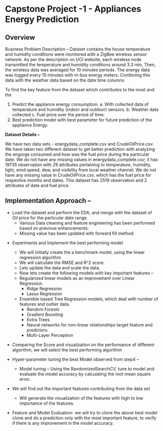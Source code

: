 ﻿# Capstone Project -1 - Appliances Energy Prediction
## Overview

Business Problem Description – Dataset contains the house temperature and humidity conditions were monitored with a ZigBee wireless sensor network. As per the description on UCI website, each wireless node transmitted the temperature and humidity conditions around 3.3 min, Then, the wireless data was averaged for 10 minutes periods. The energy data was logged every 10 minutes with m-bus energy meters. Combining this data with the weather data based on the date time columns

To find the key feature from the dataset which contributes to the most and the 

1.	Predict the appliance energy consumption.
		a.	With collected data of temperature and humidity (indoor and outdoor) sensors.
		b.	Weather data collected
		c.	Fuel price over the period of time.
2.	Best prediction model with best parameter for future prediction of the appliance Energy.

**Dataset Details –**

We have two data sets - energydata_complete.csv and CrudeOilPrice.csv. We have
taken two different dataset to get better prediction with analyzing the engorge consumed and how was the fuel price during the particular date.
We do not have any missing values in energydata_complete.csv; it has 19735 observation with 29 attributes pertaining to temperature, humidity, light, wind speed, dew, and visibility from local weather channel.
We do not have any missing value in CrudeOilPrice.csv, which has the fuel price for respective months and dates. This dataset has 2519 observation and 2 attributes of date and fuel price.

## Implementation Approach –

 - Load the dataset and perform the EDA, and merge with the dataset of Oil price for the particular date range. 
	 - 	Various Data cleaning and feature engineering has been performed based on previous enhancements.
	 - Missing value has been updated with forward fill method.

* Experiments and Implement the best performing model
	* We will initially create the a benchmark model, using the linear regression algorithm
	* We will calculate the RMSE and R^2 score.
	* Lets update the data and scale the data.
	* Now lets create the following models with key important features –
	* Regularized linear models as an improvement over Linear Regression.
		* Ridge Regression
		* Lasso Regression
	* Ensemble based Tree Regression models, which deal with number of features and outlier data.
		* Random Forests
		* Gradient Boosting
		* Extra Trees
		* Neural networks for non-linear relationships target feature and predictors.
		* Multi-Layer Perceptron

* Comparing the Score and visualization on the performance of different algorithm, we will select the best performing algorithm

* Hyper-parameter tuning the best Model observed from step4 –
	* Model tuning – Using the RandomizedSearchCV, tune to model and evaluate the model accuracy by calculating the root mean square error.

* We will find out the important features contributing from the data set
	* Will generate the visualization of the features with high to low importance of the features.

* Feature and Model Evaluation- we will try to clone the above best model clone and do a prediction only with the most important feature, to verify if there is any improvement in the model accuracy.
